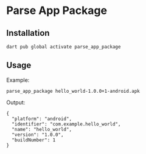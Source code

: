 # Parse App Package

## Installation

```
dart pub global activate parse_app_package
```

## **Usage**

Example:

```
parse_app_package hello_world-1.0.0+1-android.apk
```

Output:

```
{
  "platform": "android",
  "identifier": "com.example.hello_world",
  "name": "hello_world",
  "version": "1.0.0",
  "buildNumber": 1
}
```
